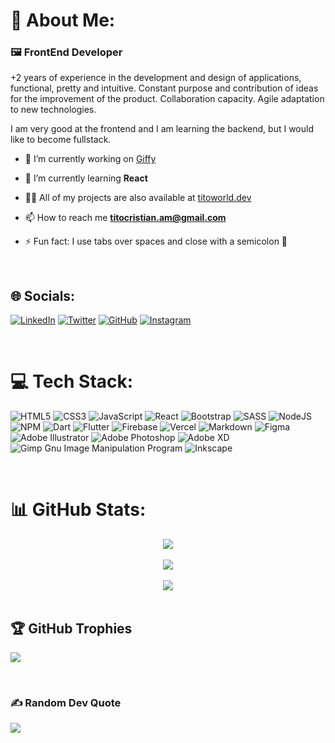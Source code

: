 # 💫 About Me:

### 🖼️ FrontEnd Developer

+2 years of experience in the development and design of applications, functional,
pretty and intuitive. Constant purpose and contribution of ideas for the improvement of the
product. Collaboration capacity. Agile adaptation to new technologies.

I am very good at the frontend and I am learning the backend, but I would like to become fullstack.

- 🔭 I’m currently working on [Giffy](https://github.com/titoworlddev/curso-react-midudev-giffy)

- 🌱 I’m currently learning **React**

- 👨‍💻 All of my projects are also available at [titoworld.dev](https://titoworld.dev)

- 📫 How to reach me **titocristian.am@gmail.com**

- ⚡ Fun fact: I use tabs over spaces and close with a semicolon 🤪

</br>

## 🌐 Socials:

[![LinkedIn](https://img.shields.io/badge/LinkedIn-%230077B5.svg?style=for-the-badge&logo=linkedin&logoColor=white)](https://linkedin.com/in/https://www.linkedin.com/in/cristian-arias-mejuto/) 
[![Twitter](https://img.shields.io/badge/Twitter-%231DA1F2.svg?style=for-the-badge&logo=Twitter&logoColor=white)](https://twitter.com/cristian_am91)
[![GitHub](https://img.shields.io/badge/github-%2324292e.svg?&style=for-the-badge&logo=github&logoColor=white)](https://github.com/titoworlddev)
[![Instagram](https://img.shields.io/badge/Instagram-%23E4405F.svg?style=for-the-badge&logo=Instagram&logoColor=white)](https://instagram.com/cristian_am91)

</br>

# 💻 Tech Stack:

![HTML5](https://img.shields.io/badge/html5-%23E34F26.svg?style=for-the-badge&logo=html5&logoColor=white) 
![CSS3](https://img.shields.io/badge/css3-%231572B6.svg?style=for-the-badge&logo=css3&logoColor=white) 
![JavaScript](https://img.shields.io/badge/javascript-%23323330.svg?style=for-the-badge&logo=javascript&logoColor=%23F7DF1E) 
![React](https://img.shields.io/badge/react-%2320232a.svg?style=for-the-badge&logo=react&logoColor=%2361DAFB) 
![Bootstrap](https://img.shields.io/badge/bootstrap-%23563D7C.svg?style=for-the-badge&logo=bootstrap&logoColor=white) 
![SASS](https://img.shields.io/badge/SASS-hotpink.svg?style=for-the-badge&logo=SASS&logoColor=white) 
![NodeJS](https://img.shields.io/badge/node.js-6DA55F?style=for-the-badge&logo=node.js&logoColor=white) 
![NPM](https://img.shields.io/badge/NPM-%23000000.svg?style=for-the-badge&logo=npm&logoColor=white) 
![Dart](https://img.shields.io/badge/dart-%230175C2.svg?style=for-the-badge&logo=dart&logoColor=white) 
![Flutter](https://img.shields.io/badge/Flutter-%2302569B.svg?style=for-the-badge&logo=Flutter&logoColor=white) 
![Firebase](https://img.shields.io/badge/firebase-%23039BE5.svg?style=for-the-badge&logo=firebase) 
![Vercel](https://img.shields.io/badge/vercel-%23000000.svg?style=for-the-badge&logo=vercel&logoColor=white) 
![Markdown](https://img.shields.io/badge/markdown-%23000000.svg?style=for-the-badge&logo=markdown&logoColor=white) 
![Figma](https://img.shields.io/badge/figma-%23F24E1E.svg?style=for-the-badge&logo=figma&logoColor=white)
![Adobe Illustrator](https://img.shields.io/badge/adobeillustrator-%23FF9A00.svg?style=for-the-badge&logo=adobeillustrator&logoColor=white) 
![Adobe Photoshop](https://img.shields.io/badge/adobephotoshop-%2331A8FF.svg?style=for-the-badge&logo=adobephotoshop&logoColor=white) 
![Adobe XD](https://img.shields.io/badge/Adobe%20XD-470137?style=for-the-badge&logo=Adobe%20XD&logoColor=#FF61F6) 
![Gimp Gnu Image Manipulation Program](https://img.shields.io/badge/Gimp-657D8B?style=for-the-badge&logo=gimp&logoColor=FFFFFF) 
![Inkscape](https://img.shields.io/badge/Inkscape-e0e0e0?style=for-the-badge&logo=inkscape&logoColor=080A13)

</br>

# 📊 GitHub Stats:

<div align="center">
  <img src="https://github-readme-stats-git-masterrstaa-rickstaa.vercel.app/api?username=titoworlddev&theme=tokyonight&hide_border=true&include_all_commits=true&count_private=true" align="center"/>
  </br>
  </br>
  <img src="https://github-readme-streak-stats.herokuapp.com/?user=titoworlddev&theme=tokyonight&hide_border=true" align="center"/>
  </br>
  </br>
  <img src="https://github-readme-stats-git-masterrstaa-rickstaa.vercel.app/api/top-langs/?username=titoworlddev&theme=tokyonight&hide_border=true&include_all_commits=true&count_private=true&layout=compact" align="center"/>
</div>

</br>

## 🏆 GitHub Trophies

![](https://github-profile-trophy.vercel.app/?username=titoworlddev&theme=tokyonight&no-frame=true&no-bg=false&margin-w=4)

</br>

### ✍️ Random Dev Quote

![](https://quotes-github-readme.vercel.app/api?type=horizontal&theme=tokyonight)

